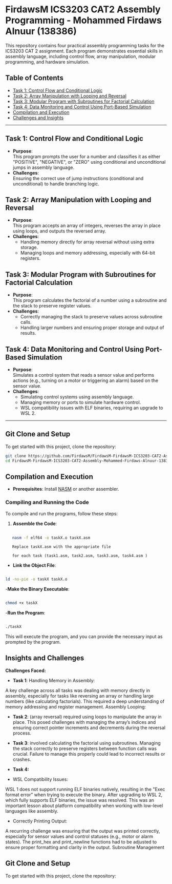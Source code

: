 # FirdawsM ICS3203 CAT2 Assembly Programming - Mohammed Firdaws Alnuur (138386)

This repository contains four practical assembly programming tasks for the ICS3203 CAT 2 assignment. Each program demonstrates essential skills in assembly language, including control flow, array manipulation, modular programming, and hardware simulation.

## Table of Contents
- [Task 1: Control Flow and Conditional Logic](#task-1-control-flow-and-conditional-logic)
- [Task 2: Array Manipulation with Looping and Reversal](#task-2-array-manipulation-with-looping-and-reversal)
- [Task 3: Modular Program with Subroutines for Factorial Calculation](#task-3-modular-program-with-subroutines-for-factorial-calculation)
- [Task 4: Data Monitoring and Control Using Port-Based Simulation](#task-4-data-monitoring-and-control-using-port-based-simulation)
- [Compilation and Execution](#compilation-and-execution)
- [Challenges and Insights](#challenges-and-insights)

---

## Task 1: Control Flow and Conditional Logic
- **Purpose**:  
  This program prompts the user for a number and classifies it as either "POSITIVE", "NEGATIVE", or "ZERO" using conditional and unconditional jumps in assembly language.
- **Challenges**:  
  Ensuring the correct use of jump instructions (conditional and unconditional) to handle branching logic.

## Task 2: Array Manipulation with Looping and Reversal
- **Purpose**:  
  This program accepts an array of integers, reverses the array in place using loops, and outputs the reversed array.
- **Challenges**:  
  - Handling memory directly for array reversal without using extra storage.  
  - Managing loops and memory addressing, especially with 64-bit registers.

## Task 3: Modular Program with Subroutines for Factorial Calculation
- **Purpose**:  
  This program calculates the factorial of a number using a subroutine and the stack to preserve register values.
- **Challenges**:  
  - Correctly managing the stack to preserve values across subroutine calls.  
  - Handling larger numbers and ensuring proper storage and output of results.

## Task 4: Data Monitoring and Control Using Port-Based Simulation
- **Purpose**:  
  Simulates a control system that reads a sensor value and performs actions (e.g., turning on a motor or triggering an alarm) based on the sensor value.
- **Challenges**:  
  - Simulating control systems using assembly language.  
  - Managing memory or ports to simulate hardware control.  
  - WSL compatibility issues with ELF binaries, requiring an upgrade to WSL 2.

---

## Git Clone and Setup
To get started with this project, clone the repository:

```sh
git clone https://github.com/FirdawsM/FirdawsM-FirdawsM-ICS3203-CAT2-Assembly-Mohammed-Firdaws-Alnuur-138386.git
cd FirdawsM-FirdawsM-ICS3203-CAT2-Assembly-Mohammed-Firdaws-Alnuur-138386
```
## Compilation and Execution
- **Prerequisites**: Install [NASM](https://www.nasm.us/) or another assembler.
### Compiling and Running the Code

To compile and run the programs, follow these steps:

1. **Assemble the Code**:
```sh
  
   nasm -f elf64 -o taskX.o taskX.asm
   ```
```
   Replace taskX.asm with the appropriate file 
```
```
   for each task (task1.asm, task2.asm, task3.asm, task4.asm )
   ```

- **Link the Object File**:
```sh

ld -no-pie -o taskX taskX.o
```
-**Make the Binary Executable**:
```sh

chmod +x taskX
```

-**Run the Program**:
```sh 

./taskX
```


This will execute the program, and you can provide the necessary input as prompted by the program.
## Insights and Challenges
**Challenges Faced:**
- **Task 1**: 
Handling Memory in Assembly:

A key challenge across all tasks was dealing with memory directly in assembly, especially for tasks like reversing an array or handling large numbers (like calculating factorials). This required a deep understanding of memory addressing and register management.
Assembly Looping:

- **Task 2**: (array reversal) required using loops to manipulate the array in place. This posed challenges with managing the array’s indices and ensuring correct pointer increments and decrements during the reversal process.

- **Task 3**: involved calculating the factorial using subroutines. Managing the stack correctly to preserve registers between function calls was crucial. Failure to manage this properly could lead to incorrect results or crashes.

- **Task 4:** 

- WSL Compatibility Issues:

WSL 1 does not support running ELF binaries natively, resulting in the "Exec format error" when trying to execute the binary. After upgrading to WSL 2, which fully supports ELF binaries, the issue was resolved. This was an important lesson about platform compatibility when working with low-level languages like assembly.

- Correctly Printing Output:

A recurring challenge was ensuring that the output was printed correctly, especially for sensor values and control statuses (e.g., motor or alarm states). The print_hex and print_newline functions had to be adjusted to ensure proper formatting and clarity in the output.
Subroutine Management 

## Git Clone and Setup
To get started with this project, clone the repository:
